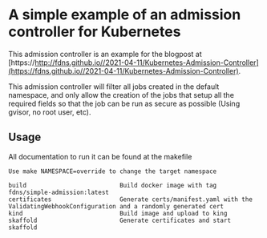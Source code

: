 # A simple example of an admission controller for Kubernetes
This admission controller is an example for the blogpost at [https://http://fdns.github.io//2021-04-11/Kubernetes-Admission-Controller](https://fdns.github.io//2021-04-11/Kubernetes-Admission-Controller).

This admission controller will filter all jobs created in the default namespace, and only allow the creation of the jobs that setup all the required fields so that the job can be run as secure as possible (Using gvisor, no root user, etc).

## Usage
All documentation to run it can be found at the makefile
```
Use make NAMESPACE=override to change the target namespace

build                          Build docker image with tag fdns/simple-admission:latest
certificates                   Generate certs/manifest.yaml with the ValidatingWebhookConfiguration and a randomly generated cert
kind                           Build image and upload to king
skaffold                       Generate certificates and start skaffold
```
